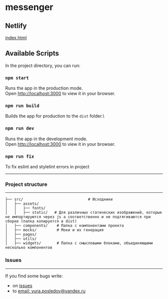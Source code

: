 # messenger

## Netlify
[index.html](https://deploy--musical-elf-1deda8.netlify.app/)

## Available Scripts

In the project directory, you can run:

### `npm start`
Runs the app in the production mode.\
Open [http://localhost:3000](http://localhost:3000) to view it in your browser.

### `npm run build`
Builds the app for production to the `dist` folder.\

### `npm run dev`
Runs the app in the development mode.\
Open [http://localhost:3000](http://localhost:3000) to view it in your browser.

### `npm run fix`
To fix eslint and stylelint errors in project

---


### Project structure
---

```
├── src/                             # Исходники
│   ├── assets/                      
│   │   ├── fonts/                   
│   │   ├── static/   # Для различных статических изображений, которые не импортируются через js а соответственно и не подтягиваются при сборке (папка копируется в dist)
│   ├── components/    # Папка с компонентами проекта
│   ├── mocks/         # Моки и их генерация
│   ├── pages/                      
│   ├── utils/                       
│   ├── widgets/       # Папка с смысловыми блоками, объединяющими несколько компонентов
```

### Issues

---

If you find some bugs write:
- on [issues](https://github.com/UnidentifiedRaccoon/Toxin_project/issues)
- to [email: yura.posledov@yandex.ru](mailto:yura.posledov@yandex.ru)
